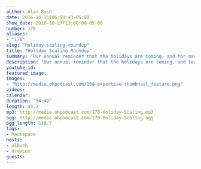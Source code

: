 ```yaml
---
author: Alan Bush
date: 2016-10-31T06:50:43-05:00
show_date: 2016-10-27T13:00:00-05:00
number: 170
aliases:
- "170"
slug: "holiday-scaling-roundup"
title: "Holiday Scaling Roundup"
summary: "Our annual reminder that the holidays are coming, and for many sites that means increased web traffic. Drew and Alan provide some tips for meeting that demand."
description: "Our annual reminder that the holidays are coming, and for many sites that means increased web traffic. Drew and Alan provide some tips for meeting that demand."
youtube_id:
featured_image:
images:
- "http://media.ohpodcast.com/168-expertise-thumbnail_feature.png"
videos:
calendar: 
duration: "34:42"
length: 43.3
mp3: http://media.ohpodcast.com/170-Holiday-Scaling.mp3
ogg: http://media.ohpodcast.com/170-Holiday-Scaling.ogg
ogg_length: 118.7
tags:
- Rackspace
hosts:
- albush
- drewcox
guests:
---
```


<!--more-->
